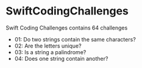 # SwiftCodingChallenges
Swift Coding Challenges contains 64 challenges

* 01: Do two strings contain the same characters?
* 02: Are the letters unique?
* 03: Is a string a palindrome?
* 04: Does one string contain another?
